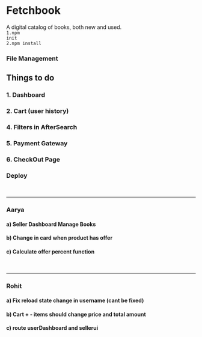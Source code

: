 # Fetchbook
A digital catalog of books, both new and used.<br>
<code>1.npm init</code><br>
<code>2.npm install</code><br>

### File Management

## Things to do
<h3>1. Dashboard</h3>
<h3>2. Cart (user history)</h3>
<h3>4. Filters in AfterSearch</h3>
<h3>5. Payment Gateway</h3>
<h3>6. CheckOut Page</h3>
<h3> Deploy</h3>

<br>
<hr>
<h3>Aarya</h3>
<h4> a) Seller Dashboard Manage Books </h4>
<h4> b) Change in card when product has offer </h4>
<h4> c) Calculate offer percent function </h4>

<br>
<hr>
<h3>Rohit</h3>
<h4> a) Fix reload state change in username (cant be fixed) </h4>
<h4> b) Cart + - items should change price and total amount </h4>
<h4> c) route userDashboard and sellerui </h4>
